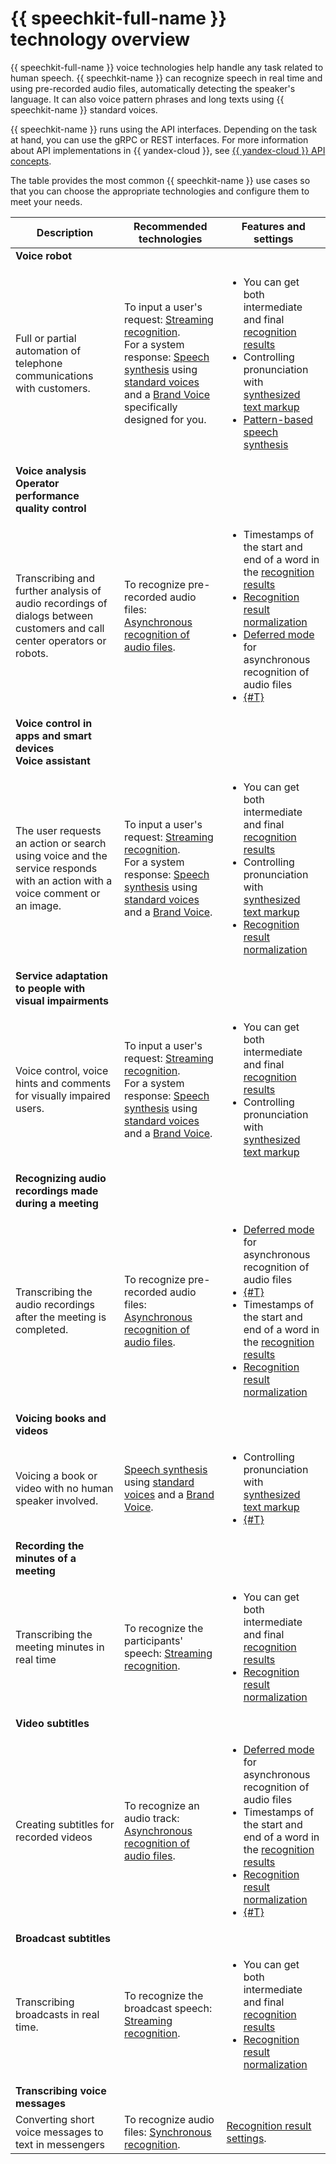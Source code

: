 # {{ speechkit-full-name }} technology overview

{{ speechkit-full-name }} voice technologies help handle any task related to human speech. {{ speechkit-name }} can recognize speech in real time and using pre-recorded audio files, automatically detecting the speaker's language. It can also voice pattern phrases and long texts using {{ speechkit-name }} standard voices.

{{ speechkit-name }} runs using the API interfaces. Depending on the task at hand, you can use the gRPC or REST interfaces. For more information about API implementations in {{ yandex-cloud }}, see [{{ yandex-cloud }} API concepts](../api-design-guide/).

The table provides the most common {{ speechkit-name }} use cases so that you can choose the appropriate technologies and configure them to meet your needs.

| Description | Recommended technologies | Features and settings |
|---|---|---|
| **Voice robot** | | |
| Full or partial automation of telephone communications with customers. | To input a user's request: [Streaming recognition](stt/streaming.md). </br>For a system response: [Speech synthesis](tts/index.md) using [standard voices](tts/voices.md) and a [Brand Voice](tts/brand-voice/index.md) specifically designed for you. | <ul><li>You can get both intermediate and final [recognition results](stt/streaming.md#results})</li><li>Controlling pronunciation with [synthesized text markup](tts/index.md#markup)</li><li>[Pattern-based speech synthesis](tts/brand-voice/income-data-format.md)</li></ul> |
| **Voice analysis</br>Operator performance quality control** |
| Transcribing and further analysis of audio recordings of dialogs between customers and call center operators or robots. | To recognize pre-recorded audio files: [Asynchronous recognition of audio files](stt/transcribation.md). | <ul><li>Timestamps of the start and end of a word in the [recognition results](stt/api/transcribation-api.md#get-result-response) </li><li>[Recognition result normalization](stt/api/transcribation-api.md#sendfile-params) </li><li>[Deferred mode](stt/transcribation.md#modes) for asynchronous recognition of audio files </li><li>[{#T}](concepts/limits.md)</li></ul> |
| **Voice control in apps and smart devices </br> Voice assistant** |
| The user requests an action or search using voice and the service responds with an action with a voice comment or an image. | To input a user's request: [Streaming recognition](stt/streaming.md). </br>For a system response: [Speech synthesis](tts/index.md) using [standard voices](tts/voices.md) and a [Brand Voice](tts/brand-voice/index.md). | <ul><li>You can get both intermediate and final [recognition results](stt/streaming.md#results})</li><li>Controlling pronunciation with [synthesized text markup](tts/index.md#markup)</li><li>[Recognition result normalization](stt-v3/api-ref/grpc/stt_service#TextNormalizationOptions)</li></ul> |
| **Service adaptation to people with visual impairments** |
| Voice control, voice hints and comments for visually impaired users. | To input a user's request: [Streaming recognition](stt/streaming.md). </br>For a system response: [Speech synthesis](tts/index.md) using [standard voices](tts/voices.md) and a [Brand Voice](tts/brand-voice/index.md). | <ul><li>You can get both intermediate and final [recognition results](stt/streaming.md#results})</li><li>Controlling pronunciation with [synthesized text markup](tts/index.md#markup)</li></ul> |
| **Recognizing audio recordings made during a meeting** | | |
| Transcribing the audio recordings after the meeting is completed. | To recognize pre-recorded audio files: [Asynchronous recognition of audio files](stt/transcribation.md). | <ul><li>[Deferred mode](stt/transcribation.md#modes) for asynchronous recognition of audio files </li><li>[{#T}](concepts/limits.md) </li><li>Timestamps of the start and end of a word in the [recognition results](stt/api/transcribation-api.md#get-result-response) </li><li>[Recognition result normalization](stt/api/transcribation-api.md#sendfile-params)</li></ul> |
| **Voicing books and videos** | | |
| Voicing a book or video with no human speaker involved. | [Speech synthesis](tts/index.md) using [standard voices](tts/voices.md) and a [Brand Voice](tts/brand-voice/index.md). | <ul><li>Controlling pronunciation with [synthesized text markup](tts/index.md#markup)</li><li>[{#T}](concepts/limits.md)</li></ul> |
| **Recording the minutes of a meeting** | | |
| Transcribing the meeting minutes in real time | To recognize the participants' speech: [Streaming recognition](stt/streaming.md). | <ul><li>You can get both intermediate and final [recognition results](stt/streaming.md#results})</li><li>[Recognition result normalization](stt/api/transcribation-api.md#sendfile-params)</li></ul> |
| **Video subtitles** | | |
| Creating subtitles for recorded videos | To recognize an audio track: [Asynchronous recognition of audio files](stt/transcribation.md). | <ul><li>[Deferred mode](stt/transcribation.md#modes) for asynchronous recognition of audio files </li><li>Timestamps of the start and end of a word in the [recognition results](stt/api/transcribation-api.md#get-result-response) </li><li>[Recognition result normalization](stt/api/transcribation-api.md#sendfile-params) </li><li>[{#T}](concepts/limits.md)</li></ul> |
| **Broadcast subtitles** | | |
| Transcribing broadcasts in real time. | To recognize the broadcast speech: [Streaming recognition](stt/streaming.md). | <ul><li>You can get both intermediate and final [recognition results](stt/streaming.md#results})</li><li>[Recognition result normalization](stt/api/transcribation-api.md#sendfile-params)</li></ul> |
| **Transcribing voice messages** | | |
| Converting short voice messages to text in messengers | To recognize audio files: [Synchronous recognition](stt/request.md). | [Recognition result settings](stt/api/request-api.md#query_params). |
